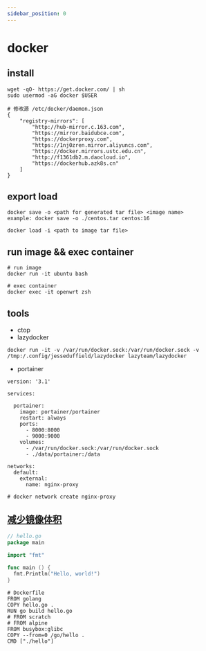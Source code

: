 ```yaml
---
sidebar_position: 0
---
```


# docker

## install

```shell
wget -qO- https://get.docker.com/ | sh
sudo usermod -aG docker $USER

# 修改源 /etc/docker/daemon.json
{
    "registry-mirrors": [
        "http://hub-mirror.c.163.com",
        "https://mirror.baidubce.com",
        "https://dockerproxy.com",
        "https://1nj0zren.mirror.aliyuncs.com",
        "https://docker.mirrors.ustc.edu.cn",
        "http://f1361db2.m.daocloud.io",
        "https://dockerhub.azk8s.cn"
    ]
}
```

## export load

```shell
docker save -o <path for generated tar file> <image name>
example: docker save -o ./centos.tar centos:16

docker load -i <path to image tar file>
```

##

## run image && exec container

```shell
# run image
docker run -it ubuntu bash

# exec container
docker exec -it openwrt zsh
```

## tools

- ctop
- lazydocker

```shell
docker run -it -v /var/run/docker.sock:/var/run/docker.sock -v /tmp:/.config/jesseduffield/lazydocker lazyteam/lazydocker
```

- portainer

```shell
version: '3.1'

services:

  portainer:
    image: portainer/portainer
    restart: always
    ports:
      - 8000:8000
      - 9000:9000
    volumes:
      - /var/run/docker.sock:/var/run/docker.sock
      - ./data/portainer:/data

networks:
  default:
    external:
      name: nginx-proxy

# docker network create nginx-proxy
```

## [减少镜像体积](https://icloudnative.io/posts/docker-images-part1-reducing-image-size/)

```go
// hello.go
package main

import "fmt"

func main () {
  fmt.Println("Hello, world!")
}
```

```shell
# Dockerfile
FROM golang
COPY hello.go .
RUN go build hello.go
# FROM scratch
# FROM alpine
FROM busybox:glibc
COPY --from=0 /go/hello .
CMD ["./hello"]
```
